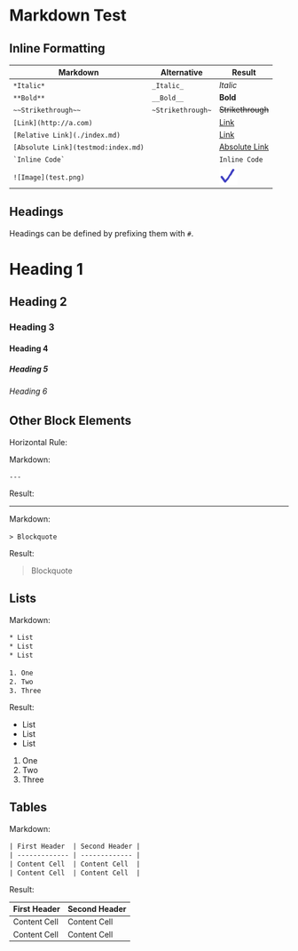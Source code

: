 # Markdown Test

## Inline Formatting

| Markdown                            | Alternative       | Result                            |
|-------------------------------------|-------------------|-----------------------------------|
| `*Italic*`                          | `_Italic_`        | *Italic*                          |
| `**Bold**`                          | `__Bold__`        | **Bold**                          |
| `~~Strikethrough~~`                 | `~Strikethrough~` | ~~Strikethrough~~                 |
| `[Link](http://a.com)`              |                   | [Link](http://a.com)              |
| `[Relative Link](./index.md)`       |                   | [Link](./index.md)                |
| `[Absolute Link](testmod:index.md)` |                   | [Absolute Link](testmod:index.md) |
| `` `Inline Code` ``                 |                   | `Inline Code`                     |
| `![Image](test.png)`                |                   | ![Image](test.png)                |

## Headings

Headings can be defined by prefixing them with `#`.

# Heading 1

## Heading 2

### Heading 3

#### Heading 4

##### Heading 5

###### Heading 6

## Other Block Elements

Horizontal Rule:

Markdown:

```
---
```

Result:

---

Markdown:

`> Blockquote`

Result:

> Blockquote 

## Lists

Markdown:

```
* List
* List
* List 

1. One
2. Two
3. Three
```

Result:

* List
* List
* List 

1. One
2. Two
3. Three

## Tables

Markdown:

```
| First Header  | Second Header |
| ------------- | ------------- |
| Content Cell  | Content Cell  |
| Content Cell  | Content Cell  |
```

Result:

| First Header  | Second Header |
| ------------- | ------------- |
| Content Cell  | Content Cell  |
| Content Cell  | Content Cell  |
